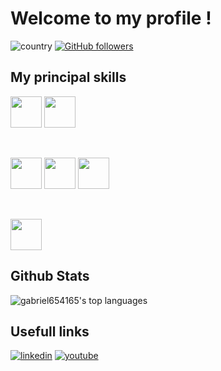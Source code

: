 # Welcome to my profile !

![country](https://img.shields.io/badge/🌐%20%20country-France-blue)
[![GitHub followers](https://img.shields.io/github/followers/gabriel654165.svg?style=social&label=Follow&maxAge=2592000)](https://github.com/gabriel654165?tab=followers)

## My principal skills

<code><img src="https://github.com/user-attachments/assets/f62d077c-2479-40e0-9be9-fcce16a7bc1d" height="50"></code>
<code><img src="https://github.com/user-attachments/assets/aabd24bd-a9d7-4f4b-96c7-9231dbdfd971" height="50"></code>
<p>&nbsp;&nbsp;&nbsp;&nbsp;&nbsp;</p>
<code><img src="https://github.com/user-attachments/assets/08250337-8462-43df-8c5b-d5e6f93c42ab" height="50"></code>
<code><img src="https://github.com/user-attachments/assets/3f46311c-0b63-4c53-93ad-6e5640e25ea3" height="50"></code>
<code><img src="https://github.com/user-attachments/assets/8ae47be2-c8ec-4c06-a4f2-2bf61d3e8e00" height="50"></code>
<p>&nbsp;&nbsp;&nbsp;&nbsp;&nbsp;</p>
<code><img src="https://github.com/user-attachments/assets/a0b1a99c-e081-4495-aaa5-2df72e5d5ef0" height="50"></code>


## Github Stats

![gabriel654165's top languages](https://github-readme-stats.vercel.app/api/top-langs/?username=gabriel654165&layout=compact&theme=gotham)

## Usefull links

[![linkedin](https://img.shields.io/badge/LinkedIn-blue?style=flat&logo=linkedin&labelColor=blue)](https://www.linkedin.com/in/gabriel-medoukali-627746198/)
[![youtube](https://img.shields.io/badge/Youtube-red?style=flat&logo=youtube&labelColor=red)](https://www.youtube.com/channel/UCYSM25QQt-9-ui69EIh1Qyw)
